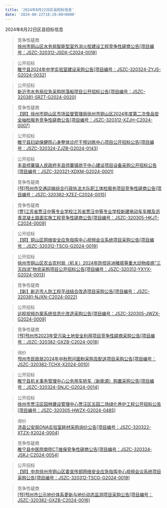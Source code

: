 ```yaml
---
title: '2024年8月22日区县招标信息'
date: '2024-08-22T18:20:00+0800'
---
```

2024年8月22日区县招标信息
<!--more-->
>竞争性磋商<br>
>[徐州市铜山区水务局智能型室外消火栓建设工程竞争性磋商公告[项目编号：JSZC-320312-JSDX-C2024-0018]](http://czj.xz.gov.cn/Home/HomeDetails?type=0&articleid=bfa68c22-97d2-46b1-8cf6-38651387e42e)

>公开招标<br>
>[睢宁县2024年中学实验室建设采购公告[项目编号：JSZC-320324-ZYJS-G2024-0032]](http://czj.xz.gov.cn/Home/HomeDetails?type=0&articleid=9cc37cc6-feeb-4c05-a32e-8b529cfb4be8)

>公开招标<br>
>[新沂市水务局应急采购除藻船项目公开招标公告[项目编号：JSZC-320381-SRZT-G2024-0020]](http://czj.xz.gov.cn/Home/HomeDetails?type=0&articleid=aaaab363-2ac9-4114-960b-fb92a163aa42)

>竞争性磋商<br>
>[【铜】徐州市铜山区市场监督管理局徐州市铜山区2024年度第二次食品安全抽检服务竞争性磋商公告[项目编号：JSZC-320312-XZJH-C2024-0007]](http://czj.xz.gov.cn/Home/HomeDetails?type=0&articleid=8b29d48b-7e7b-46d3-bab4-63fd0da79ece)

>公开招标<br>
>[睢宁县妇幼保健院心身整体诊疗干预训练中心项目公开招标公告[项目编号：JSZC-320324-ZJZB-G2024-0143]](http://czj.xz.gov.cn/Home/HomeDetails?type=0&articleid=df8f62c4-ba22-4053-9e20-e1ced5d726b6)

>公开招标<br>
>[丰县师寨镇人民政府丰县师寨镇烘干中心建设项目设备采购公开招标公告[项目编号：JSZC-320321-XDXM-G2024-0001]](http://czj.xz.gov.cn/Home/HomeDetails?type=0&articleid=c9fa34ac-5f53-433a-a683-466f5e65b346)

>竞争性磋商<br>
>[[邳]邳州市交通运输综合行政执法大队职工体检服务项目竞争性磋商公告[项目编号：JSZC-320382-XZEZ-C2024-0015]](http://czj.xz.gov.cn/Home/HomeDetails?type=0&articleid=03f86359-962b-4ecd-b723-fa8ba62577a1)

>竞争性磋商<br>
>[[贾]江苏省贾汪中等专业学校江苏省贾汪中等专业学校新建电动车车棚及沥青混凝土路面实施工程竞争性磋商公告[项目编号：JSZC-320305-HKJT-C2024-0009]](http://czj.xz.gov.cn/Home/HomeDetails?type=0&articleid=c24617e0-e778-4c92-a51d-0e4eb799142c)

>公开招标<br>
>[ 【铜】铜山区网络安全应急指挥中心视频会议系统项目采购公告[项目编号：JSZC-320312-TSCG-G2024-0019]](http://czj.xz.gov.cn/Home/HomeDetails?type=0&articleid=f6a45bab-0520-45f9-8db5-1a830fa0be84)

>公开招标<br>
>[徐州市铜山区农业农村局（机关）2024年防控非洲猪瘟等重大动物疫病“三灭四消”物资采购项目公开招标公告[项目编号：JSZC-320312-YXYX-G2024-0013]](http://czj.xz.gov.cn/Home/HomeDetails?type=0&articleid=295eac5f-3f06-45fe-8e8a-dc73cc2b9dfe)

>竞争性磋商<br>
>[【新】新沂市人防工程平战结合改造项目采购公告[项目编号：JSZC-320381-NJXN-C2024-0022]](http://czj.xz.gov.cn/Home/HomeDetails?type=0&articleid=cfea7d04-3ef1-49dd-93ad-8fdd4e336f3c)

>公开招标<br>
>[远程视频办案系统信息化改造采购公告[项目编号：JSZC-320305-JWZX-G2024-0009]](http://czj.xz.gov.cn/Home/HomeDetails?type=0&articleid=d92e1b13-33ca-4041-9d61-0a253204453c)

>竞争性磋商<br>
>[[邳]邳州市2023年受污染土地安全利用项目竞争性磋商采购公告[项目编号：JSZC-320382-GXZB-C2024-0018]](http://czj.xz.gov.cn/Home/HomeDetails?type=0&articleid=27f9e102-468c-4530-b764-0954afdad77c)

>询价<br>
>[邳州市民政局2024年中秋慰问面粉采购及配送项目采购公告[项目编号：JSZC-320382-TCHX-X2024-0010]](http://czj.xz.gov.cn/Home/HomeDetails?type=0&articleid=f8c3f0cf-419b-46cc-afbf-3597e98e4111)

>公开招标<br>
>[睢宁县机关事务管理中心公务用车轿车（新能源）购置采购公告[项目编号：JSZC-320324-SNJC-G2024-0014]](http://czj.xz.gov.cn/Home/HomeDetails?type=0&articleid=5dbcb284-ddd3-460f-9a01-63d1906fed2d)

>公开招标<br>
>[徐州市贾汪区园林建设管理中心贾汪区五园二场绿化养护工程公开招标公告[项目编号：JSZC-320305-HWZX-G2024-0485]](http://czj.xz.gov.cn/Home/HomeDetails?type=0&articleid=5bb2cba2-0ba0-4c98-b4f9-334dc11b8978)

>询价<br>
>[沛县公安局DNA实验室耗材采购询价公告[项目编号：JSZC-320322-XTZX-X2024-0004]](http://czj.xz.gov.cn/Home/HomeDetails?type=0&articleid=cd46dd55-2098-4a9d-90d6-ea493d8b2701)

>竞争性磋商<br>
>[睢宁县中医院南院CT维保竞争性磋商公告[项目编号：JSZC-320324-JSKJ-C2024-0054]](http://czj.xz.gov.cn/Home/HomeDetails?type=0&articleid=ba2fb9c4-d6b3-403b-8174-e939ac8abad3)

>公开招标<br>
>[【铜】中共徐州市铜山区委宣传部网络安全应急指挥中心视频会议系统项目采购公告[项目编号：JSZC-320312-TSCG-G2024-0018]](http://czj.xz.gov.cn/Home/HomeDetails?type=0&articleid=3bb08bcb-03c4-4467-a465-feefa1f87be2)

>竞争性磋商<br>
>[[邳]邳州市公示地价体系更新与地价动态监测项目采购公告[项目编号：JSZC-320382-GXZB-C2024-0016]](http://czj.xz.gov.cn/Home/HomeDetails?type=0&articleid=3598b788-1a9e-4509-975e-8693f843100e)

